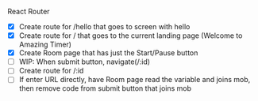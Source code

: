React Router

- [x] Create route for /hello that goes to screen with hello
- [x] Create route for / that goes to the current landing page (Welcome to Amazing Timer)
- [x] Create Room page that has just the Start/Pause button
- [ ] WIP: When submit button, navigate(/:id)
- [ ] Create route for /:id
- [ ] If enter URL directly, have Room page read the variable and joins mob, then remove code from submit button that joins mob
